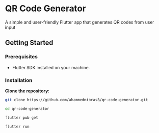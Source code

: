 # QR Code Generator

A simple and user-friendly Flutter app that generates QR codes from user input

## Getting Started

### Prerequisites

- Flutter SDK installed on your machine.

### Installation

**Clone the repository:**

   ```bash
   git clone https://github.com/ahammednibras8/qr-code-generator.git

   cd qr-code-generator

   flutter pub get

   flutter run
